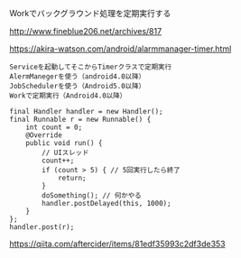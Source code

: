 Workでバックグラウンド処理を定期実行する

http://www.fineblue206.net/archives/817



https://akira-watson.com/android/alarmmanager-timer.html
```
Serviceを起動してそこからTimerクラスで定期実行
AlermManegerを使う（android4.0以降）
JobSchedulerを使う（Android5.0以降）
Workで定期実行（Android4.0以降）

final Handler handler = new Handler();
final Runnable r = new Runnable() {
    int count = 0;
    @Override
    public void run() {
        // UIスレッド
        count++;
        if (count > 5) { // 5回実行したら終了
            return;
        }
        doSomething(); // 何かやる
        handler.postDelayed(this, 1000);
    }
};
handler.post(r);
```
https://qiita.com/aftercider/items/81edf35993c2df3de353

